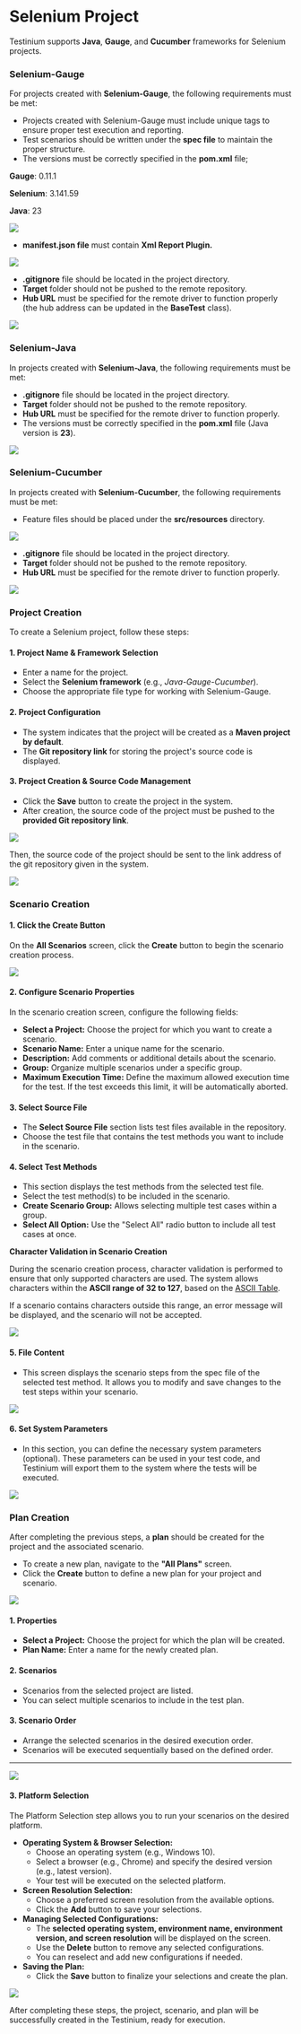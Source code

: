 # Selenium Project

Testinium supports **Java**, **Gauge**, and **Cucumber** frameworks for Selenium projects.

### **Selenium-Gauge**

For projects created with **Selenium-Gauge**, the following requirements must be met:

* Projects created with Selenium-Gauge must include unique tags to ensure proper test execution and reporting.
* Test scenarios should be written under the **spec file** to maintain the proper structure.
* The versions must be correctly specified in the **pom.xml** file;

**Gauge**: 0.11.1

**Selenium**: 3.141.59

**Java**: 23

![](<../.gitbook/assets/image (45).png>)

* **manifest.json file** must contain **Xml Report Plugin.**

![](<../.gitbook/assets/image (22).png>)

* **.gitignore** file should be located in the project directory.
* **Target** folder should not be pushed to the remote repository.
* **Hub URL** must be specified for the remote driver to function properly (the hub address can be updated in the **BaseTest** class).

![](<../.gitbook/assets/image (44).png>)

### **Selenium-Java**

In projects created with **Selenium-Java**, the following requirements must be met:

* **.gitignore** file should be located in the project directory.
* **Target** folder should not be pushed to the remote repository.
* **Hub URL** must be specified for the remote driver to function properly.
* The versions must be correctly specified in the **pom.xml** file (Java version is **23**).



![](<../.gitbook/assets/image (44).png>)

### **Selenium-Cucumber**

In projects created with **Selenium-Cucumber**, the following requirements must be met:

* Feature files should be placed under the **src/resources** directory.

![](<../.gitbook/assets/MicrosoftTeams-image (3).png>)

* **.gitignore** file should be located in the project directory.
* **Target** folder should not be pushed to the remote repository.
* **Hub URL** must be specified for the remote driver to function properly.

![](<../.gitbook/assets/image (59).png>)

### Project Creation

To create a Selenium project, follow these steps:

#### **1. Project Name & Framework Selection**

* Enter a name for the project.
* Select the **Selenium framework** (e.g., _Java-Gauge-Cucumber_).
* Choose the appropriate file type for working with Selenium-Gauge.

#### **2. Project Configuration**

* The system indicates that the project will be created as a **Maven project by default**.
* The **Git repository link** for storing the project's source code is displayed.

#### **3. Project Creation & Source Code Management**

* Click the **Save** button to create the project in the system.
* After creation, the source code of the project must be pushed to the **provided Git repository link**.

![](../.gitbook/assets/image.avif)

Then, the source code of the project should be sent to the link address of the git repository given in the system.

![](../.gitbook/assets/edadadada.jpg)

### Scenario Creation

#### **1. Click the Create Button**

On the **All Scenarios** screen, click the **Create** button to begin the scenario creation process.

![](../.gitbook/assets/image-2.avif)

#### **2. Configure Scenario Properties**

In the scenario creation screen, configure the following fields:

* **Select a Project:** Choose the project for which you want to create a scenario.
* **Scenario Name:** Enter a unique name for the scenario.
* **Description:** Add comments or additional details about the scenario.
* **Group:** Organize multiple scenarios under a specific group.
* **Maximum Execution Time:** Define the maximum allowed execution time for the test. If the test exceeds this limit, it will be automatically aborted.

#### **3. Select Source File**

* The **Select Source File** section lists test files available in the repository.
* Choose the test file that contains the test methods you want to include in the scenario.

#### **4. Select Test Methods**

* This section displays the test methods from the selected test file.
* Select the test method(s) to be included in the scenario.
* **Create Scenario Group:** Allows selecting multiple test cases within a group.
* **Select All Option:** Use the "Select All" radio button to include all test cases at once.

**Character Validation in Scenario Creation**

During the scenario creation process, character validation is performed to ensure that only supported characters are used. The system allows characters within the **ASCII range of 32 to 127**, based on the [ASCII Table](https://www.asciitable.com/).

If a scenario contains characters outside this range, an error message will be displayed, and the scenario will not be accepted.

![](../.gitbook/assets/image-3.avif)

#### 5. File Content

* This screen displays the scenario steps from the spec file of the selected test method. It allows you to modify and save changes to the test steps within your scenario.

![](<../.gitbook/assets/image (51).png>)

#### 6. Set System Parameters

* In this section, you can define the necessary system parameters (optional). These parameters can be used in your test code, and Testinium will export them to the system where the tests will be executed.

![](<../.gitbook/assets/image (65).png>)

### Plan Creation

After completing the previous steps, a **plan** should be created for the project and the associated scenario.

* To create a new plan, navigate to the **"All Plans"** screen.
* Click the **Create** button to define a new plan for your project and scenario.

![](../.gitbook/assets/image-2.webp)

#### **1. Properties**

* **Select a Project:** Choose the project for which the plan will be created.
* **Plan Name:** Enter a name for the newly created plan.

#### **2. Scenarios**

* Scenarios from the selected project are listed.
* You can select multiple scenarios to include in the test plan.

#### **3. Scenario Order**

* Arrange the selected scenarios in the desired execution order.
* Scenarios will be executed sequentially based on the defined order.

***

![](../.gitbook/assets/eded.jpg)

#### **3. Platform Selection**

The Platform Selection step allows you to run your scenarios on the desired platform.

* **Operating System & Browser Selection:**
  * Choose an operating system (e.g., Windows 10).
  * Select a browser (e.g., Chrome) and specify the desired version (e.g., latest version).
  * Your test will be executed on the selected platform.
* **Screen Resolution Selection:**
  * Choose a preferred screen resolution from the available options.
  * Click the **Add** button to save your selections.
* **Managing Selected Configurations:**
  * The **selected operating system, environment name, environment version, and screen resolution** will be displayed on the screen.
  * Use the **Delete** button to remove any selected configurations.
  * You can reselect and add new configurations if needed.
* **Saving the Plan:**
  * Click the **Save** button to finalize your selections and create the plan.

![](<../.gitbook/assets/image (2).png>)

After completing these steps, the project, scenario, and plan will be successfully created in the Testinium, ready for execution.
